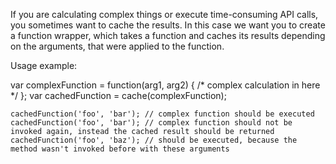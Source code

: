 If you are calculating complex things or execute time-consuming API calls, you sometimes want to cache the results. In this case we want you to create a function wrapper, which takes a function and caches its results depending on the arguments, that were applied to the function.

Usage example:

var complexFunction = function(arg1, arg2) { /* complex calculation in here */ };
var cachedFunction = cache(complexFunction);

```
cachedFunction('foo', 'bar'); // complex function should be executed
cachedFunction('foo', 'bar'); // complex function should not be invoked again, instead the cached result should be returned
cachedFunction('foo', 'baz'); // should be executed, because the method wasn't invoked before with these arguments
```